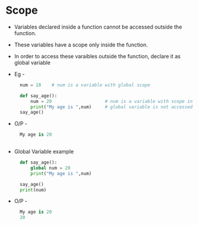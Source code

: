 # Scope

+ Variables declared inside a function cannot be accessed outside the function.

+ These variables have a scope only inside the function.

+ In order to access these varaibles outside the function, declare it as global variable

+ Eg -
  ```.py
    num = 18    # num is a variable with global scope

    def say_age():
        num = 20                    # num is a variable with scope inside the function
        print("My age is ",num)     # global variable is not accessed    
    say_age()
  ```
+ O/P - 
  ```.py
    My age is 20
    
+ Global Variable example
  ```.py 
    def say_age():
        global num = 20
        print("My age is ",num)

    say_age()
    print(num)
  ```
 
+ O/P - 

  ```.py
    My age is 20
    20
  ```
